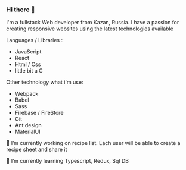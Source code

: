 ### Hi there 👋

I'm a fullstack Web developer from Kazan, Russia. I have a passion for creating responsive websites using the latest technologies available

Languages / Libraries :

- JavaScript
- React
- Html / Css
- little bit a C

Other technology what i'm use:
- Webpack
- Babel
- Sass
- Firebase / FireStore
- Git
- Ant design
- MaterialUI


 🔭 I’m currently working on recipe list. Each user will be able to create a recipe sheet and share it
 
 🌱 I’m currently learning Typescript, Redux, Sql DB

